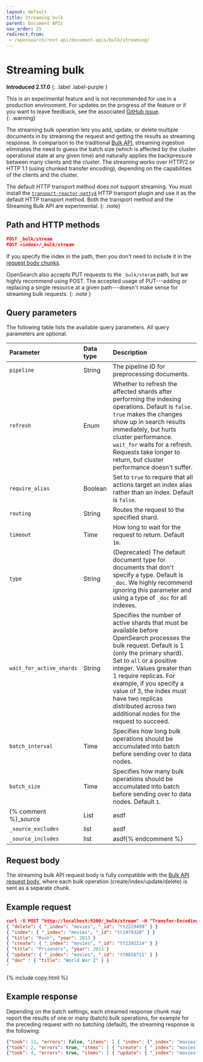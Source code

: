 ```yaml
---
layout: default
title: Streaming bulk
parent: Document APIs
nav_order: 25
redirect_from:
 - /opensearch/rest-api/document-apis/bulk/streaming/
---
```


# Streaming bulk
**Introduced 2.17.0**
{: .label .label-purple }

This is an experimental feature and is not recommended for use in a production environment. For updates on the progress of the feature or if you want to leave feedback, see the associated [GitHub issue](https://example.issue.link).    
{: .warning}

The streaming bulk operation lets you add, update, or delete multiple documents in by streaming the request and getting the results as streaming response. In comparison to the traditional [Bulk API]({{site.url}}{{site.baseurl}}/api-reference/document-apis/bulk/), streaming ingestion eliminates the need to guess the batch size (which is affected by the cluster operational state at any given time) and naturally applies the backpressure between many clients and the cluster. The streaming works over HTTP/2 or HTTP 1.1 (using chunked transfer encoding), depending on the capabilities of the clients and the cluster.

The default HTTP transport method does not support streaming. You must install the [`transport-reactor-netty4`]({{site.url}}{{site.baseurl}}/install-and-configure/configuring-opensearch/network-settings/#selecting-the-transport) HTTP transport plugin and use it as the default HTTP transport method. Both the transport method and the Streaming Bulk API are experimental.
{: .note}

## Path and HTTP methods

```json
POST _bulk/stream
POST <index>/_bulk/stream
```

If you specify the index in the path, then you don't need to include it in the [request body chunks]({{site.url}}{{site.baseurl}}/api-reference/document-apis/bulk/#request-body).

OpenSearch also accepts PUT requests to the `_bulk/steram` path, but we highly recommend using POST. The accepted usage of PUT---adding or replacing a single resource at a given path---doesn't make sense for streaming bulk requests.
{: .note }


## Query parameters

The following table lists the available query parameters. All query parameters are optional.

Parameter | Data type | Description
:--- | :--- | :---
`pipeline` | String | The pipeline ID for preprocessing documents.
`refresh` | Enum | Whether to refresh the affected shards after performing the indexing operations. Default is `false`. `true` makes the changes show up in search results immediately, but hurts cluster performance. `wait_for` waits for a refresh. Requests take longer to return, but cluster performance doesn't suffer.
`require_alias` | Boolean | Set to `true` to require that all actions target an index alias rather than an index. Default is `false`.
`routing` | String | Routes the request to the specified shard.
`timeout` | Time | How long to wait for the request to return. Default `1m`.
`type` | String | (Deprecated) The default document type for documents that don't specify a type. Default is `_doc`. We highly recommend ignoring this parameter and using a type of `_doc` for all indexes.
`wait_for_active_shards` | String | Specifies the number of active shards that must be available before OpenSearch processes the bulk request. Default is 1 (only the primary shard). Set to `all` or a positive integer. Values greater than 1 require replicas. For example, if you specify a value of 3, the index must have two replicas distributed across two additional nodes for the request to succeed.
`batch_interval` | Time | Specifies how long bulk operations should be accumulated into batch before sending over to data nodes.
`batch_size` | Time | Specifies how many bulk operations should be accumulated into batch before sending over to data nodes. Default `1`.
{% comment %}_source | List | asdf
`_source_excludes` | list | asdf
`_source_includes` | list | asdf{% endcomment %}

## Request body

The streaming bulk API request body is fully compatible with the [Bulk API request body]({{site.url}}{{site.baseurl}}/api-reference/document-apis/bulk/#request-body), where each bulk operation (create/index/update/delete) is sent as a separate chunk.  

## Example request

```json
curl -X POST "http://localhost:9200/_bulk/stream" -H "Transfer-Encoding: chunked" -H "Content-Type: application/json" -d'
{ "delete": { "_index": "movies", "_id": "tt2229499" } }
{ "index": { "_index": "movies", "_id": "tt1979320" } }
{ "title": "Rush", "year": 2013 }
{ "create": { "_index": "movies", "_id": "tt1392214" } }
{ "title": "Prisoners", "year": 2013 }
{ "update": { "_index": "movies", "_id": "tt0816711" } }
{ "doc" : { "title": "World War Z" } }
'
```
{% include copy.html %}

## Example response

Depending on the batch settings, each streamed response chunk may report the results of one or many (batch) bulk operations, for example for the preceding request with no batching (default), the streaming response is the following:

```json
{"took": 11, "errors": false, "items": [ { "index": {"_index": "movies", "_id": "tt1979320", "_version": 1, "result": "created", "_shards": { "total": 2 "successful": 1, "failed": 0 }, "_seq_no": 1, "_primary_term": 1, "status": 201 } } ] }
{"took": 2, "errors": true, "items": [ { "create": { "_index": "movies", "_id": "tt1392214", "status": 409, "error": { "type": "version_conflict_engine_exception", "reason": "[tt1392214]: version conflict, document already exists (current version [1])", "index": "movies", "shard": "0", "index_uuid": "yhizhusbSWmP0G7OJnmcLg" } } } ] }
{"took": 4, "errors": true, "items": [ { "update": { "_index": "movies", "_id": "tt0816711", "status": 404, "error": { "type": "document_missing_exception", "reason": "[_doc][tt0816711]: document missing", "index": "movies", "shard": "0", "index_uuid": "yhizhusbSWmP0G7OJnmcLg" } } } ] }
```
